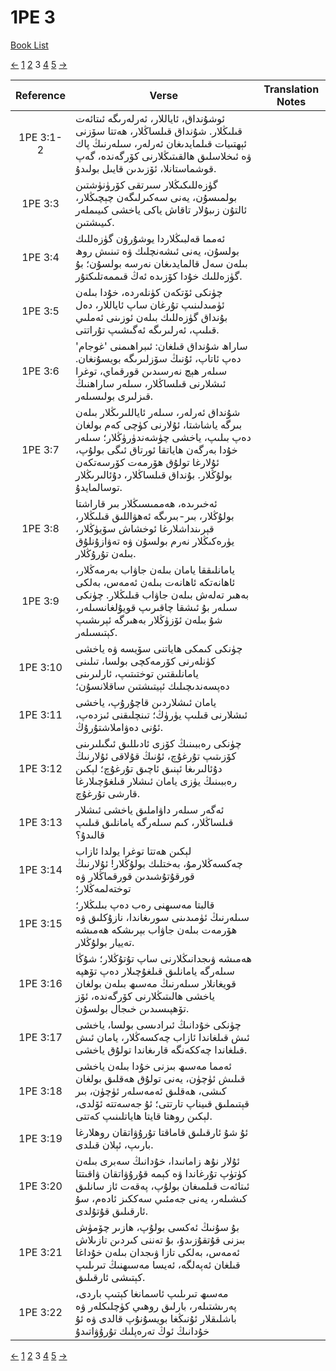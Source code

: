 # 1PE 3
[Book List](../README.md)

[<-](./chapter_2.md) [1](./chapter_1.md) [2](./chapter_2.md) 3 [4](./chapter_4.md) [5](./chapter_5.md) [->](./chapter_4.md)

| Reference | Verse | Translation Notes |
|:---------:|-------|-------------------|
|1PE 3:1-2|ئوشۇنداق، ئاياللار، ئەرلەرىگە ئىتائەت قىلىڭلار. شۇنداق قىلساڭلار، ھەتتا سۆزنى ئېھتىيات قىلمايدىغان ئەرلەر، سىلەرنىڭ پاك ۋە ئىخلاسلىق ھالقىتىڭلارنى كۆرگەندە، گەپ قوشماستانلا، ئۆزىدىن قايىل بولىدۇ.||
|1PE 3:3|گۈزەللىكىڭلار سىرتقى كۆرۈنۈشتىن بولمىسۇن، يەنى سەكىرلىگەن چېچىڭلار، ئالتۇن زىبۇلار تاقاش ياكى ياخشى كىيىملەر كىيىشتىن.||
|1PE 3:4|ئەمما قەلبىڭلاردا يوشۇرۇن گۈزەللىك بولسۇن، يەنى ئىشەنچلىك ۋە تىنىش روھ بىلەن سەل قالمايدىغان نەرسە بولسۇن؛ بۇ گۈزەللىك خۇدا كۆزىدە ئەڭ قىممەتلىكتۇر.||
|1PE 3:5|چۈنكى ئۆتكەن كۈنلەردە، خۇدا بىلەن ئۈمىدلىنىپ تۇرغان ساپ ئاياللار، دەل بۇنداق گۈزەللىك بىلەن ئوزىنى ئەملىي قىلىپ، ئەرلىرىگە ئەگىشىپ تۇراتتى.||
|1PE 3:6|ساراھ شۇنداق قىلغان: ئىبراھىمنى 'غوجام' دەپ ئاتاپ، ئۇنىڭ سۆزلىرىگە بويسۇنغان. سىلەر ھېچ نەرسىدىن قورقماي، توغرا ئىشلارنى قىلساڭلار، سىلەر ساراھنىڭ قىزلىرى بولىسىلەر.||
|1PE 3:7|شۇنداق ئەرلەر، سىلەر ئاياللىرىڭلار بىلەن بىرگە ياشاشتا، ئۇلارنى كۈچى كەم بولغان دەپ بىلىپ، ياخشى چۈشەندۈرۈڭلار؛ سىلەر خۇدا بەرگەن ھاياتقا ئورتاق ئىگى بولۇپ، ئۇلارغا تولۇق ھۆرمەت كۆرسەتكەن بولۇڭلار. بۇنداق قىلساڭلار، دۇئالىرىڭلار توسالمايدۇ.||
|1PE 3:8|ئەخىرىدە، ھەممىسىڭلار بىر قاراشتا بولۇڭلار، بىر-بىرىگە ئەھۋاللىق قىلىڭلار، قېرىنداشلارغا ئوخشاش سۆيۈڭلار، يۈرەكىڭلار نەرم بولسۇن ۋە تەۋازۇنلۇق بىلەن تۇرۇڭلار.||
|1PE 3:9|يامانلىققا يامان بىلەن جاۋاب بەرمەڭلار، ئاھانەتكە ئاھانەت بىلەن ئەمەس، بەلكى بەھىر تەلەش بىلەن جاۋاب قىلىڭلار. چۈنكى سىلەر بۇ ئىشقا چاقىرىپ قويۇلغانسىلەر، شۇ بىلەن ئۆزۈڭلار بەھىرگە ئېرىشىپ كېتىسىلەر.||
|1PE 3:10|چۈنكى كىمكى ھاياتنى سۆيسە ۋە ياخشى كۈنلەرنى كۆرمەكچى بولسا، تىلىنى يامانلىقتىن توختىتىپ، ئارلىرىنى دەپسەندىچىلىك ئېيتىشتىن ساقلانسۇن؛||
|1PE 3:11|يامان ئىشلاردىن قاچۇرۇپ، ياخشى ئىشلارنى قىلىپ يۈرۈڭ؛ تىنچلىقنى ئىزدەپ، ئۇنى دەۋاملاشتۇرۇڭ.||
|1PE 3:12|چۈنكى رەببىنىڭ كۆزى ئادىللىق ئىگىلىرىنى كۆزىتىپ تۇرغۇچ، ئۇنىڭ قۇلاقى ئۇلارنىڭ دۇئالىرىغا ئېنىق ئاچىق تۇرغۇچ؛ لېكىن رەببىنىڭ يۈزى يامان ئىشلار قىلغۇچىلارغا قارشى تۇرغۇچ.||
|1PE 3:13|ئەگەر سىلەر داۋاملىق ياخشى ئىشلار قىلساڭلار، كىم سىلەرگە يامانلىق قىلىپ قالىدۇ؟||
|1PE 3:14|لېكىن ھەتتا توغرا يولدا ئازاب چەكسەڭلارمۇ، بەختلىك بولۇڭلار! ئۇلارنىڭ قورقۇتۇشىدىن قورقماڭلار ۋە توختەلمەڭلار؛||
|1PE 3:15|قالبتا مەسىھنى رەب دەپ بىلىڭلار؛ سىلەرنىڭ ئۈمىدىنى سورىغاندا، نازۇكلىق ۋە ھۆرمەت بىلەن جاۋاب بېرىشكە ھەمىشە تەييار بولۇڭلار.||
|1PE 3:16|ھەمىشە ۋىجدانىڭلارنى ساپ تۇتۇڭلار؛ شۇڭا سىلەرگە يامانلىق قىلغۇچىلار دەپ تۆھپە قويغانلار سىلەرنىڭ مەسىھ بىلەن بولغان ياخشى ھالىتىڭلارنى كۆرگەندە، ئۆز تۆھپىسىدىن خىجال بولسۇن.||
|1PE 3:17|چۈنكى خۇدانىڭ ئىرادىسى بولسا، ياخشى ئىش قىلغاندا ئازاب چەكسەڭلار، يامان ئىش قىلغاندا چەككەنگە قارىغاندا تولۇق ياخشى.||
|1PE 3:18|ئەمما مەسىھ بىزنى خۇدا بىلەن ياخشى قىلىش ئۈچۈن، يەنى تولۇق ھەقلىق بولغان كىشى، ھەقلىق ئەمەسلەر ئۈچۈن، بىر قېتىملىق قىيناپ تارتتى؛ ئۇ جەسەتتە ئۆلدى، لېكىن روھتا قايتا ھاياتلىنىپ كەتتى.||
|1PE 3:19|ئۇ شۇ ئارقىلىق قاماقتا تۇرۇۋاتقان روھلارغا بارىپ، ئېلان قىلدى.||
|1PE 3:20|ئۇلار نۇھ زامانىدا، خۇدانىڭ سەبرى بىلەن كۈتۈپ تۇرغاندا ۋە كېمە قۇرۇۋاتقان ۋاقىتتا ئىتائەت قىلمىغان بولۇپ، پەقەت ئاز سانلىق كىشىلەر، يەنى جەمئىي سەككىز ئادەم، سۇ ئارقىلىق قۇتۇلدى.||
|1PE 3:21|بۇ سۇنىڭ ئەكسى بولۇپ، ھازىر چۆمۈش بىزنى قۇتقۇزىدۇ، بۇ تەننى كىردىن تازىلاش ئەمەس، بەلكى تازا ۋىجدان بىلەن خۇداغا قىلغان ئەپەلگە، ئەيسا مەسىھنىڭ تىرىلىپ كېتىشى ئارقىلىق.||
|1PE 3:22|مەسىھ تىرىلىپ ئاسمانغا كېتىپ باردى، پەرىشتىلەر، بارلىق روھىي كۈچلىكلەر ۋە باشلىقلار ئۇنىڭغا بويسۇنۇپ قالدى ۋە ئۇ خۇدانىڭ ئوڭ تەرەپلىك تۇرۇۋاتىدۇ||


[<-](./chapter_2.md) [1](./chapter_1.md) [2](./chapter_2.md) 3 [4](./chapter_4.md) [5](./chapter_5.md) [->](./chapter_4.md)